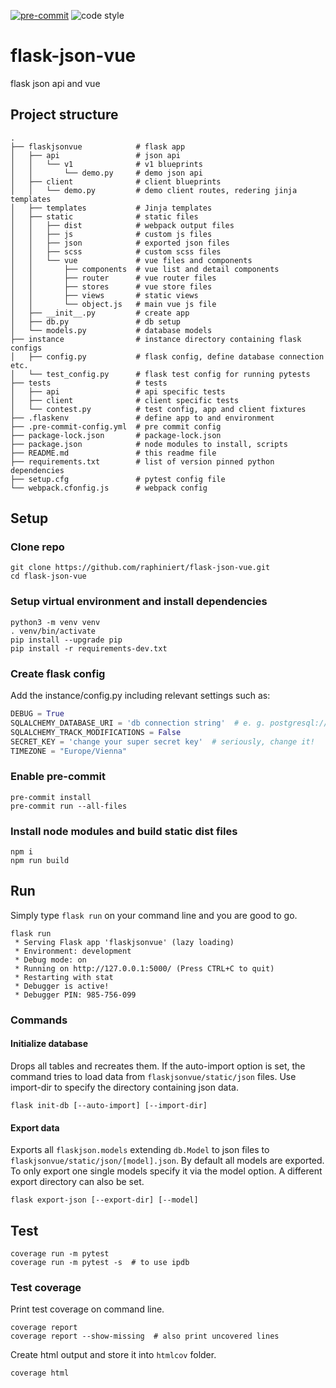 [![pre-commit](https://img.shields.io/badge/pre--commit-enabled-brightgreen?logo=pre-commit&logoColor=white)](https://github.com/pre-commit/pre-commit)
![code style](https://img.shields.io/badge/code%20style-black-000000.svg)

# flask-json-vue
flask json api and vue

## Project structure
    .
    ├── flaskjsonvue            # flask app
    │   ├── api                 # json api
    │   │   └── v1              # v1 blueprints
    │   │       └── demo.py     # demo json api
    │   ├── client              # client blueprints
    │   │   └── demo.py         # demo client routes, redering jinja templates
    │   ├── templates           # Jinja templates
    │   ├── static              # static files
    │   │   ├── dist            # webpack output files
    │   │   ├── js              # custom js files
    │   │   ├── json            # exported json files
    │   │   ├── scss            # custom scss files
    │   │   └── vue             # vue files and components
    │   │       ├── components  # vue list and detail components
    │   │       ├── router      # vue router files
    │   │       ├── stores      # vue store files
    │   │       ├── views       # static views
    │   │       └── object.js   # main vue js file
    │   ├── __init__.py         # create app
    │   ├── db.py               # db setup
    │   └── models.py           # database models
    ├── instance                # instance directory containing flask configs
    │   ├── config.py           # flask config, define database connection etc.
    │   └── test_config.py      # flask test config for running pytests
    ├── tests                   # tests
    │   ├── api                 # api specific tests
    │   ├── client              # client specific tests
    │   └── contest.py          # test config, app and client fixtures
    ├── .flaskenv               # define app to and environment
    ├── .pre-commit-config.yml  # pre commit config
    ├── package-lock.json       # package-lock.json
    ├── package.json            # node modules to install, scripts
    ├── README.md               # this readme file
    ├── requirements.txt        # list of version pinned python dependencies
    ├── setup.cfg               # pytest config file
    └── webpack.cfonfig.js      # webpack config

## Setup

### Clone repo
```shell script
git clone https://github.com/raphiniert/flask-json-vue.git
cd flask-json-vue
```

### Setup virtual environment and install dependencies

```shell script
python3 -m venv venv
. venv/bin/activate
pip install --upgrade pip
pip install -r requirements-dev.txt
```

### Create flask config

Add the instance/config.py including relevant settings such as:
```python
DEBUG = True
SQLALCHEMY_DATABASE_URI = 'db connection string'  # e. g. postgresql://user:@localhost/statistics or "sqlite:///flask-json-vue.db"
SQLALCHEMY_TRACK_MODIFICATIONS = False
SECRET_KEY = 'change your super secret key'  # seriously, change it!
TIMEZONE = "Europe/Vienna"
```

### Enable pre-commit

```shell script
pre-commit install
pre-commit run --all-files
```

### Install node modules and build static dist files

```shell script
npm i
npm run build
```

## Run

Simply type ```flask run``` on your command line and you are good to go.
```shell script
flask run
 * Serving Flask app 'flaskjsonvue' (lazy loading)
 * Environment: development
 * Debug mode: on
 * Running on http://127.0.0.1:5000/ (Press CTRL+C to quit)
 * Restarting with stat
 * Debugger is active!
 * Debugger PIN: 985-756-099
```

### Commands

#### Initialize database

Drops all tables and recreates them. If the auto-import option is set, the command tries to load data from `flaskjsonvue/static/json` files. Use import-dir to specify the directory containing json data.

```shell script
flask init-db [--auto-import] [--import-dir]
```

#### Export data

Exports all `flaskjson.models` extending `db.Model` to json files to `flaskjsonvue/static/json/[model].json`. By default all models are exported. To only export one single models specify it via the model option. A different export directory can also be set.

```shell script
flask export-json [--export-dir] [--model]
```


## Test

```shell script
coverage run -m pytest
coverage run -m pytest -s  # to use ipdb
```

### Test coverage

Print test coverage on command line.

```shell script
coverage report
coverage report --show-missing  # also print uncovered lines
```

Create html output and store it into `htmlcov` folder.

```shell script
coverage html
```
